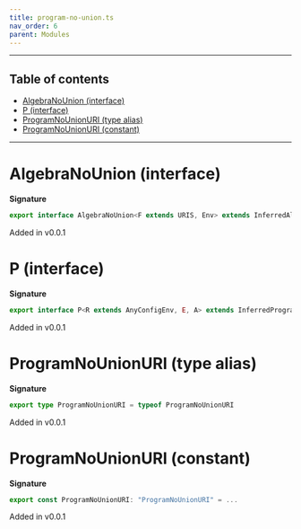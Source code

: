 ```yaml
---
title: program-no-union.ts
nav_order: 6
parent: Modules
---
```


---

<h2 class="text-delta">Table of contents</h2>

- [AlgebraNoUnion (interface)](#algebranounion-interface)
- [P (interface)](#p-interface)
- [ProgramNoUnionURI (type alias)](#programnounionuri-type-alias)
- [ProgramNoUnionURI (constant)](#programnounionuri-constant)

---

# AlgebraNoUnion (interface)

**Signature**

```ts
export interface AlgebraNoUnion<F extends URIS, Env> extends InferredAlgebra<F, ProgramNoUnionURI, Env> {}
```

Added in v0.0.1

# P (interface)

**Signature**

```ts
export interface P<R extends AnyConfigEnv, E, A> extends InferredProgram<R, E, A, ProgramNoUnionURI> {}
```

Added in v0.0.1

# ProgramNoUnionURI (type alias)

**Signature**

```ts
export type ProgramNoUnionURI = typeof ProgramNoUnionURI
```

Added in v0.0.1

# ProgramNoUnionURI (constant)

**Signature**

```ts
export const ProgramNoUnionURI: "ProgramNoUnionURI" = ...
```

Added in v0.0.1
